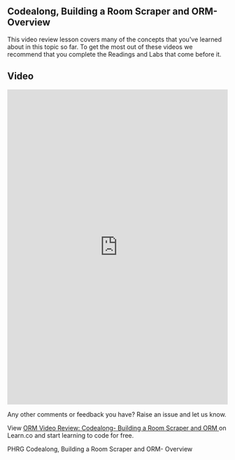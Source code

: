 ## Codealong, Building a Room Scraper and ORM- Overview
This video review lesson covers many of the concepts that you've learned about in this topic so far. To get the most out of these videos we recommend that you complete the Readings and Labs that come before it. 

## Video
<iframe width="100%" height="720" src="https://www.youtube.com/embed/1eIgKGukBlg?rel=0&amp;showinfo=0" frameborder="0" allowfullscreen></iframe>

Any other comments or feedback you have? Raise an issue and let us know. 
<p class='util--hide'>View <a href='https://learn.co/lessons/orm-video-review-codealong-building-a-room-scraper-and-orm'>ORM Video Review: Codealong- Building a Room Scraper and ORM </a> on Learn.co and start learning to code for free.</p>
<p data-visibility='hidden'>PHRG Codealong, Building a Room Scraper and ORM- Overview</p>